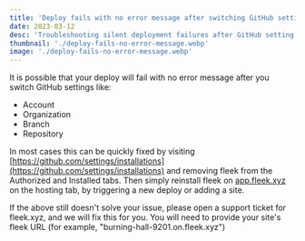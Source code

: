 ```yaml
---
title: 'Deploy fails with no error message after switching GitHub settings'
date: 2023-03-12
desc: 'Troubleshooting silent deployment failures after GitHub setting changes'
thumbnail: './deploy-fails-no-error-message.webp'
image: './deploy-fails-no-error-message.webp'
---
```


It is possible that your deploy will fail with no error message after you switch GitHub settings like:

- Account
- Organization
- Branch
- Repository

In most cases this can be quickly fixed by visiting [https://github.com/settings/installations](https://github.com/settings/installations) and removing fleek from the Authorized and Installed tabs. Then simply reinstall fleek on [app.fleek.xyz](https://app.fleek.xyz) on the hosting tab, by triggering a new deploy or adding a site.

If the above still doesn't solve your issue, please open a support ticket for fleek.xyz, and we will fix this for you. You will need to provide your site's fleek URL (for example, "burning-hall-9201.on.fleek.xyz")
